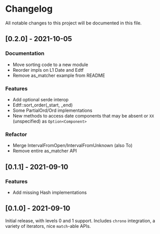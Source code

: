 # Changelog
All notable changes to this project will be documented in this file.

## [0.2.0] - 2021-10-05

### Documentation

- Move sorting code to a new module
- Reorder impls on L1 Date and Edtf
- Remove as_matcher example from README

### Features

- Add optional serde interop
- Edtf::sort_order(_start, _end)
- Some PartialOrd/Ord implementations
- New methods to access date components that may be absent or `XX` (unspecified) as `Option<Component>`

### Refactor

- Merge IntervalFromOpen/IntervalFromUnknown (also To)
- Remove entire as_matcher API

## [0.1.1] - 2021-09-10

### Features

- Add missing Hash implementations

## [0.1.0] - 2021-09-10

Initial release, with levels 0 and 1 support. Includes `chrono` integration, a
variety of iterators, nice `match`-able APIs.

<!-- generated by git-cliff -->
